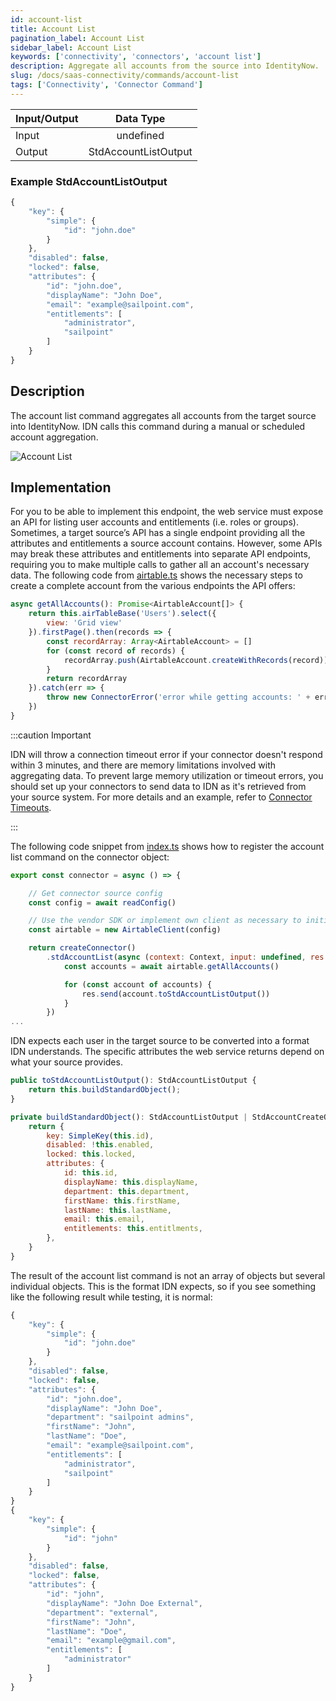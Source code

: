 ```yaml
---
id: account-list
title: Account List
pagination_label: Account List
sidebar_label: Account List
keywords: ['connectivity', 'connectors', 'account list']
description: Aggregate all accounts from the source into IdentityNow.
slug: /docs/saas-connectivity/commands/account-list
tags: ['Connectivity', 'Connector Command']
---
```


| Input/Output |      Data Type       |
| :----------- | :------------------: |
| Input        |      undefined       |
| Output       | StdAccountListOutput |

### Example StdAccountListOutput

```javascript
{
    "key": {
        "simple": {
            "id": "john.doe"
        }
    },
    "disabled": false,
    "locked": false,
    "attributes": {
        "id": "john.doe",
        "displayName": "John Doe",
        "email": "example@sailpoint.com",
        "entitlements": [
            "administrator",
            "sailpoint"
        ]
    }
}
```

## Description

The account list command aggregates all accounts from the target source into IdentityNow. IDN calls this command during a manual or scheduled account aggregation.

![Account List](./img/account_list_idn.png)

## Implementation

For you to be able to implement this endpoint, the web service must expose an API for listing user accounts and entitlements (i.e. roles or groups). Sometimes, a target source’s API has a single endpoint providing all the attributes and entitlements a source account contains. However, some APIs may break these attributes and entitlements into separate API endpoints, requiring you to make multiple calls to gather all an account's necessary data. The following code from [airtable.ts](https://github.com/sailpoint-oss/airtable-example-connector/blob/main/src/airtable.ts) shows the necessary steps to create a complete account from the various endpoints the API offers:

```javascript
async getAllAccounts(): Promise<AirtableAccount[]> {
    return this.airTableBase('Users').select({
        view: 'Grid view'
    }).firstPage().then(records => {
        const recordArray: Array<AirtableAccount> = []
        for (const record of records) {
            recordArray.push(AirtableAccount.createWithRecords(record))
        }
        return recordArray
    }).catch(err => {
        throw new ConnectorError('error while getting accounts: ' + err)
    })
}
```

:::caution Important

IDN will throw a connection timeout error if your connector doesn't respond within 3 minutes, and there are memory limitations involved with aggregating data. To prevent large memory utilization or timeout errors, you should set up your connectors to send data to IDN as it's retrieved from your source system. For more details and an example, refer to [Connector Timeouts](../in-depth/connector-timeouts.md).

:::

The following code snippet from [index.ts](https://github.com/sailpoint-oss/airtable-example-connector/blob/main/src/index.ts) shows how to register the account list command on the connector object:

```javascript
export const connector = async () => {

    // Get connector source config
    const config = await readConfig()

    // Use the vendor SDK or implement own client as necessary to initialize a client
    const airtable = new AirtableClient(config)

    return createConnector()
        .stdAccountList(async (context: Context, input: undefined, res: Response<StdAccountListOutput>) => {
            const accounts = await airtable.getAllAccounts()

            for (const account of accounts) {
                res.send(account.toStdAccountListOutput())
            }
        })
...
```

IDN expects each user in the target source to be converted into a format IDN understands. The specific attributes the web service returns depend on what your source provides.

```javascript
public toStdAccountListOutput(): StdAccountListOutput {
    return this.buildStandardObject();
}

private buildStandardObject(): StdAccountListOutput | StdAccountCreateOutput | StdAccountReadOutput | StdAccountListOutput {
    return {
        key: SimpleKey(this.id),
        disabled: !this.enabled,
        locked: this.locked,
        attributes: {
            id: this.id,
            displayName: this.displayName,
            department: this.department,
            firstName: this.firstName,
            lastName: this.lastName,
            email: this.email,
            entitlements: this.entitlments,
        },
    }
}
```

The result of the account list command is not an array of objects but several individual objects. This is the format IDN expects, so if you see something like the following result while testing, it is normal:

```javascript
{
    "key": {
        "simple": {
            "id": "john.doe"
        }
    },
    "disabled": false,
    "locked": false,
    "attributes": {
        "id": "john.doe",
        "displayName": "John Doe",
        "department": "sailpoint admins",
        "firstName": "John",
        "lastName": "Doe",
        "email": "example@sailpoint.com",
        "entitlements": [
            "administrator",
            "sailpoint"
        ]
    }
}
{
    "key": {
        "simple": {
            "id": "john"
        }
    },
    "disabled": false,
    "locked": false,
    "attributes": {
        "id": "john",
        "displayName": "John Doe External",
        "department": "external",
        "firstName": "John",
        "lastName": "Doe",
        "email": "example@gmail.com",
        "entitlements": [
            "administrator"
        ]
    }
}
```
